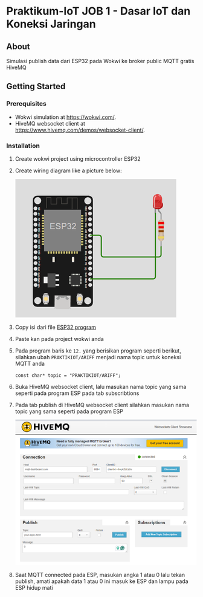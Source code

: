 # Praktikum-IoT JOB 1 - Dasar IoT dan Koneksi Jaringan 
## About
Simulasi publish data dari ESP32 pada Wokwi ke broker public MQTT gratis HiveMQ
## Getting Started
### Prerequisites
- Wokwi simulation at https://wokwi.com/.
- HiveMQ websocket client at https://www.hivemq.com/demos/websocket-client/.

### Installation

1. Create wokwi project using microcontroller ESP32
2. Create wiring diagram like a picture below:

   ![wiring-diagram-image](img/wiring.png)
   
4. Copy isi dari file  [ESP32 program](program-subs-mqtt/program-subs-mqtt.ino)
5. Paste kan pada project wokwi anda
6. Pada program baris ke `12.` yang berisikan program seperti berikut, silahkan ubah `PRAKTIKIOT/ARIFF` menjadi nama topic untuk koneksi MQTT anda
    ```plaintext
    const char* topic = "PRAKTIKIOT/ARIFF";
    ```
7. Buka HiveMQ websocket client, lalu masukan nama topic yang sama seperti pada program ESP pada tab subscribtions
8. Pada tab publish di HiveMQ websocket client silahkan masukan nama topic yang sama seperti pada program ESP

   ![HiveMQ-websocket-client-image](img/websocket-client.png)
   
10. Saat MQTT connected pada ESP, masukan angka 1 atau 0 lalu tekan publish, amati apakah data 1 atau 0 ini masuk ke ESP dan lampu pada ESP hidup mati 
